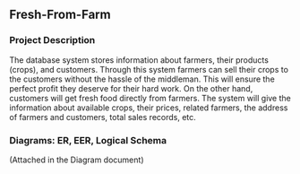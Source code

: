 ## Fresh-From-Farm
### Project Description
The database system stores information about farmers, their products (crops), and customers. Through this system farmers can sell their crops to the customers without the hassle of the middleman. This will ensure the perfect profit they deserve for their hard work. On the other hand, customers will get fresh food directly from farmers. The system will give the information about available crops, their prices, related farmers, the address of farmers and customers, total sales records, etc.

### Diagrams: ER, EER, Logical Schema
(Attached in the Diagram document)
